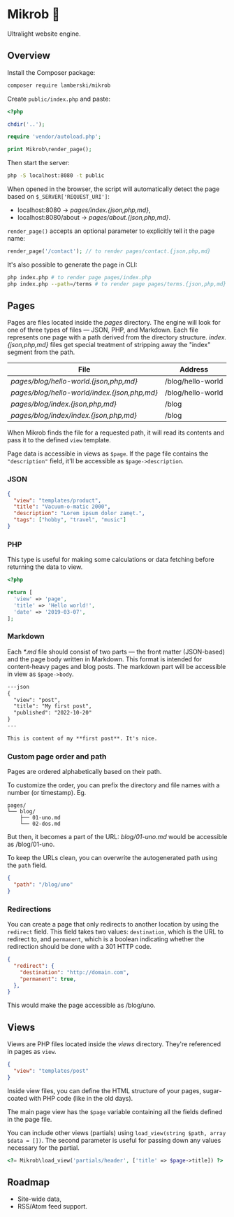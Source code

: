 # Mikrob 🦠

Ultralight website engine.

## Overview

Install the Composer package:

```bash
composer require lamberski/mikrob
```

Create `public/index.php` and paste:

```php
<?php

chdir('..');

require 'vendor/autoload.php';

print Mikrob\render_page();
```

Then start the server:

```bash
php -S localhost:8080 -t public
```

When opened in the browser, the script will automatically detect the page based on `$_SERVER['REQUEST_URI']`:

- localhost:8080 → _pages/index.{json,php,md}_,
- localhost:8080/about → _pages/about.{json,php,md}_.

`render_page()` accepts an optional parameter to explicitly tell it the page name:

```php
render_page('/contact'); // to render pages/contact.{json,php,md}
```

It's also possible to generate the page in CLI:

```bash
php index.php # to render page pages/index.php
php index.php --path=/terms # to render page pages/terms.{json,php,md}
```

## Pages

Pages are files located inside the _pages_ directory. The engine will look for one of three types of files — JSON, PHP, and Markdown. Each file represents one page with a path derived from the directory structure. _index.{json,php,md}_ files get special treatment of stripping away the "index" segment from the path.

| File                                         | Address           |
| -------------------------------------------- | ----------------- |
| _pages/blog/hello-world.{json,php,md}_       | /blog/hello-world |
| _pages/blog/hello-world/index.{json,php,md}_ | /blog/hello-world |
| _pages/blog/index.{json,php,md}_             | /blog             |
| _pages/blog/index/index.{json,php,md}_       | /blog             |

When Mikrob finds the file for a requested path, it will read its contents and pass it to the defined `view` template.

Page data is accessible in views as `$page`. If the page file contains the `"description"` field, it'll be accessible as `$page->description`.

### JSON

```json
{
  "view": "templates/product",
  "title": "Vacuum-o-matic 2000",
  "description": "Lorem ipsum dolor zamęt.",
  "tags": ["hobby", "travel", "music"]
}
```

### PHP

This type is useful for making some calculations or data fetching before returning the data to view.

```php
<?php

return [
  'view' => 'page',
  'title' => 'Hello world!',
  'date' => '2019-03-07',
];
```

### Markdown

Each _\*.md_ file should consist of two parts — the front matter (JSON-based) and the page body written in Markdown. This format is intended for content-heavy pages and blog posts. The markdown part will be accessible in view as `$page->body`.

```md
---json
{
  "view": "post",
  "title": "My first post",
  "published": "2022-10-20"
}
---

This is content of my **first post**. It's nice.
```

### Custom page order and path

Pages are ordered alphabetically based on their path.

To customize the order, you can prefix the directory and file names with a number (or timestamp). Eg.

```
pages/
└── blog/
    ├── 01-uno.md
    └── 02-dos.md
```

But then, it becomes a part of the URL: _blog/01-uno.md_ would be accessible as /blog/01-uno.

To keep the URLs clean, you can overwrite the autogenerated path using the `path` field.

```json
{
  "path": "/blog/uno"
}
```

### Redirections

You can create a page that only redirects to another location by using the `redirect` field. This field takes two values: `destination`, which is the URL to redirect to, and `permanent`, which is a boolean indicating whether the redirection should be done with a 301 HTTP code.

```json
{
  "redirect": {
    "destination": "http://domain.com",
    "permanent": true,
  },
}
```

This would make the page accessible as /blog/uno.

## Views

Views are PHP files located inside the _views_ directory. They're referenced in pages as `view`.

```json
{
  "view": "templates/post"
}
```

Inside view files, you can define the HTML structure of your pages, sugar-coated with PHP code (like in the old days).

The main page view has the `$page` variable containing all the fields defined in the page file.

You can include other views (partials) using `load_view(string $path, array $data = [])`. The second parameter is useful for passing down any values necessary for the partial.

```php
<?= Mikrob\load_view('partials/header', ['title' => $page->title]) ?>
```

## Roadmap

- Site-wide data,
- RSS/Atom feed support.
